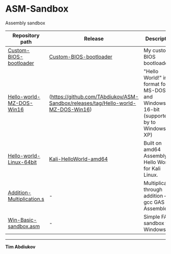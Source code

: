 # ASM-Sandbox
Assembly sandbox

Repository path | Release | Description 
---- | ---- | ---- |
[Custom-BIOS-bootloader](/Custom-BIOS-bootloader) | [Custom-BIOS-bootloader](https://github.com/TAbdiukov/ASM-Sandbox/releases/tag/Custom-BIOS-bootloader) | My custom BIOS bootloader
[Hello-world-MZ-DOS-Win16](/Hello-world-MZ-DOS-Win16) | (https://github.com/TAbdiukov/ASM-Sandbox/releases/tag/Hello-world-MZ-DOS-Win16) | "Hello World!" in `MZ` format for MS-DOS and Windows 16-bit (supported by to Windows XP)
[Hello-world-Linux-64bit](/Hello-world-Linux-64bit) | [Kali-HelloWorld-amd64](https://github.com/TAbdiukov/ASM-Sandbox/releases/tag/Kali-HelloWorld-amd64) | Built on amd64 Assembly, a Hello World for Kali Linux.
[Addition-Multiplication.s](/Addition-Multiplication.s) | - | Multiplication through addition – for gcc GAS Assembler
[Win-Basic-sandbox.asm](/Win-Basic-sandbox.asm) | - | Simple FASM sandbox for Windows

-----------------------------------

**Tim Abdiukov**
